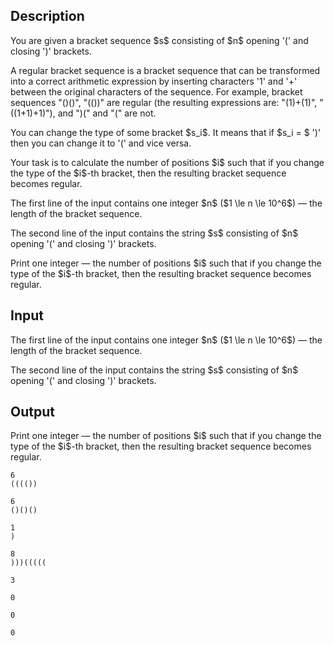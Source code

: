 ## Description

<div><p>You are given a bracket sequence $s$ consisting of $n$ opening '<span class="tex-font-style-tt">(</span>' and closing '<span class="tex-font-style-tt">)</span>' brackets.</p><p>A <span class="tex-font-style-it">regular</span> bracket sequence is a bracket sequence that can be transformed into a correct arithmetic expression by inserting characters '<span class="tex-font-style-tt">1</span>' and '<span class="tex-font-style-tt">+</span>' between the original characters of the sequence. For example, bracket sequences "<span class="tex-font-style-tt">()()</span>", "<span class="tex-font-style-tt">(())</span>" are regular (the resulting expressions are: "<span class="tex-font-style-tt">(1)+(1)</span>", "<span class="tex-font-style-tt">((1+1)+1)</span>"), and "<span class="tex-font-style-tt">)(</span>" and "<span class="tex-font-style-tt">(</span>" are not.</p><p>You can change the type of some bracket $s_i$. It means that if $s_i = $ '<span class="tex-font-style-tt">)</span>' then you can change it to '<span class="tex-font-style-tt">(</span>' and vice versa.</p><p>Your task is to calculate the number of positions $i$ such that if you change the type of the $i$-th bracket, then the resulting bracket sequence becomes <span class="tex-font-style-it">regular</span>.</p></div><div class="input-specification"><p>The first line of the input contains one integer $n$ ($1 \le n \le 10^6$) — the length of the bracket sequence.</p><p>The second line of the input contains the string $s$ consisting of $n$ opening '<span class="tex-font-style-tt">(</span>' and closing '<span class="tex-font-style-tt">)</span>' brackets.</p></div><div class="output-specification"><p>Print one integer — the number of positions $i$ such that if you change the type of the $i$-th bracket, then the resulting bracket sequence becomes <span class="tex-font-style-it">regular</span>.</p></div>

## Input

<p>The first line of the input contains one integer $n$ ($1 \le n \le 10^6$) — the length of the bracket sequence.</p><p>The second line of the input contains the string $s$ consisting of $n$ opening '<span class="tex-font-style-tt">(</span>' and closing '<span class="tex-font-style-tt">)</span>' brackets.</p>

## Output

<p>Print one integer — the number of positions $i$ such that if you change the type of the $i$-th bracket, then the resulting bracket sequence becomes <span class="tex-font-style-it">regular</span>.</p>





```input1
6
(((())
```




```input2
6
()()()
```




```input3
1
)
```




```input4
8
)))(((((
```




```output1
3
```




```output2
0
```




```output3
0
```




```output4
0
```


